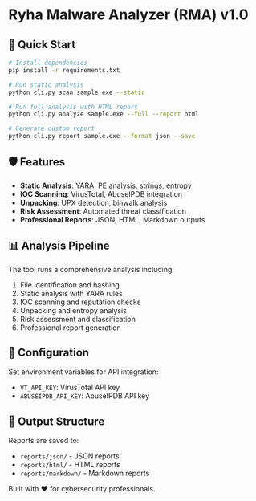 # Ryha Malware Analyzer (RMA) v1.0

## 🚀 Quick Start

```bash
# Install dependencies
pip install -r requirements.txt

# Run static analysis
python cli.py scan sample.exe --static

# Run full analysis with HTML report
python cli.py analyze sample.exe --full --report html

# Generate custom report
python cli.py report sample.exe --format json --save
```

## 🛡️ Features
- **Static Analysis**: YARA, PE analysis, strings, entropy
- **IOC Scanning**: VirusTotal, AbuseIPDB integration
- **Unpacking**: UPX detection, binwalk analysis
- **Risk Assessment**: Automated threat classification
- **Professional Reports**: JSON, HTML, Markdown outputs

## 📊 Analysis Pipeline
The tool runs a comprehensive analysis including:
1. File identification and hashing
2. Static analysis with YARA rules
3. IOC scanning and reputation checks
4. Unpacking and entropy analysis
5. Risk assessment and classification
6. Professional report generation

## 🔧 Configuration
Set environment variables for API integration:
- `VT_API_KEY`: VirusTotal API key
- `ABUSEIPDB_API_KEY`: AbuseIPDB API key

## 📁 Output Structure
Reports are saved to:
- `reports/json/` - JSON reports
- `reports/html/` - HTML reports  
- `reports/markdown/` - Markdown reports

Built with ❤️ for cybersecurity professionals.
